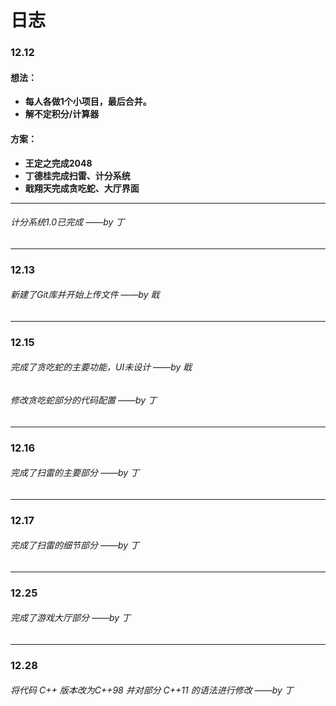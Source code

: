 # 日志

### 12.12

#### 想法：

- **每人各做1个小项目，最后合并。**
- **解不定积分/计算器**

#### 方案：

- **王定之完成2048**
- **丁德桂完成扫雷、计分系统**
- **戢翔天完成贪吃蛇、大厅界面**

----

###### 计分系统1.0已完成 ——by 丁

---

### 12.13

###### 新建了Git库并开始上传文件 ——by 戢

---

### 12.15

###### 完成了贪吃蛇的主要功能，UI未设计 ——by 戢

###### 修改贪吃蛇部分的代码配置 ——by 丁

---

### 12.16

###### 完成了扫雷的主要部分 ——by 丁

---

### 12.17

###### 完成了扫雷的细节部分 ——by 丁

---

### 12.25

###### 完成了游戏大厅部分 ——by 丁

---

### 12.28

###### 将代码 C++ 版本改为C++98 并对部分 C++11 的语法进行修改 ——by 丁